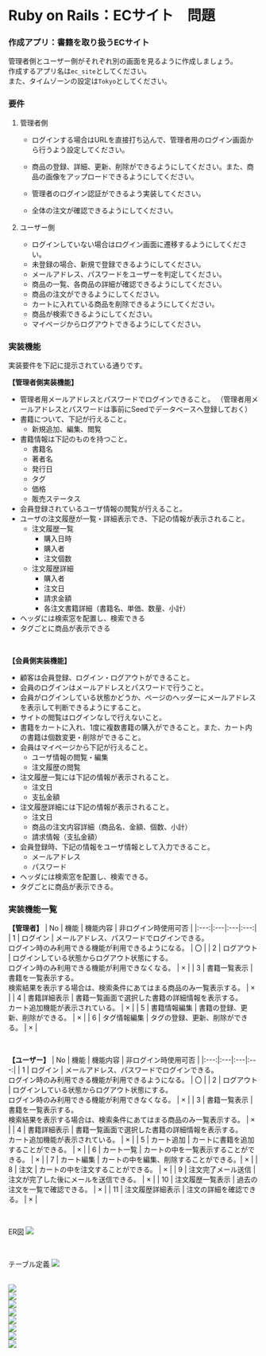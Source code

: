 # Ruby on Rails：ECサイト　問題

 ### 作成アプリ：書籍を取り扱うECサイト  

 管理者側とユーザー側がそれぞれ別の画面を見るように作成しましょう。  
 作成するアプリ名は`ec_site`としてください。  
 また、タイムゾーンの設定は`Tokyo`としてください。  
 
 ### 要件  
 
 1. 管理者側  
    + ログインする場合はURLを直接打ち込んで、管理者用のログイン画面から行うよう設定してください。  
    
    
    + 商品の登録、詳細、更新、削除ができるようにしてください。また、商品の画像をアップロードできるようにしてください。  
    + 管理者のログイン認証ができるよう実装してください。  
    + 全体の注文が確認できるようにしてください。  

 1. ユーザー側  
    + ログインしていない場合はログイン画面に遷移するようにしてください。  
    + 未登録の場合、新規で登録できるようにしてください。  
    + メールアドレス、パスワードをユーザーを判定してください。  
    + 商品の一覧、各商品の詳細が確認できるようにしてください。    
    + 商品の注文ができるようにしてください。  
    + カートに入れている商品を削除できるようにしてください。  
    + 商品が検索できるようにしてください。  
    + マイページからログアウトできるようにしてください。  

### 実装機能
実装要件を下記に提示されている通りです。  

__【管理者側実装機能】__
+ 管理者用メールアドレスとパスワードでログインできること。
（管理者用メールアドレスとパスワードは事前にSeedでデータベースへ登録しておく）
+ 書籍について、下記が行えること。
   + 新規追加、編集、閲覧
+ 書籍情報は下記のものを持つこと。
   + 書籍名
   + 著者名
   + 発行日
   + タグ
   + 価格
   + 販売ステータス
+ 会員登録されているユーザ情報の閲覧が行えること。
+ ユーザの注文履歴が一覧・詳細表示でき、下記の情報が表示されること。
   + 注文履歴一覧
     + 購入日時
     + 購入者
     + 注文個数
   + 注文履歴詳細
     + 購入者
     + 注文日
     + 請求金額
     + 各注文書籍詳細（書籍名、単価、数量、小計）
+ ヘッダには検索窓を配置し、検索できる
+ タグごとに商品が表示できる

<br>

__【会員側実装機能】__
+ 顧客は会員登録、ログイン・ログアウトができること。
+ 会員のログインはメールアドレスとパスワードで行うこと。
+ 会員がログインしている状態かどうか、ページのヘッダーにメールアドレスを表示して判断できるようにすること。
+ サイトの閲覧はログインなしで行えないこと。
+ 書籍をカートに入れ、1度に複数書籍の購入ができること。また、カート内の書籍は個数変更・削除ができること。
+ 会員はマイページから下記が行えること。
   + ユーザ情報の閲覧・編集
   + 注文履歴の閲覧
+ 注文履歴一覧には下記の情報が表示されること。
   + 注文日
   + 支払金額
+ 注文履歴詳細には下記の情報が表示されること。
   + 注文日
   + 商品の注文内容詳細（商品名、金額、個数、小計）
   + 請求情報（支払金額）
+ 会員登録時、下記の情報をユーザ情報として入力できること。
   + メールアドレス
   + パスワード
+ ヘッダには検索窓を配置し、検索できる。
+ タグごとに商品が表示できる。



 ### 実装機能一覧  

 __【管理者】__
 | No | 機能 | 機能内容 | 非ログイン時使用可否 |
 |:---:|:---|:---|:---:|
 | 1 | ログイン | メールアドレス、パスワードでログインできる。<br>ログイン時のみ利用できる機能が利用できるようになる。 | 〇 |
 | 2 | ログアウト | ログインしている状態からログアウト状態にする。<br>ログイン時のみ利用できる機能が利用できなくなる。 | × |
 | 3 | 書籍一覧表示 | 書籍を一覧表示する。<br>検索結果を表示する場合は、検索条件にあてはまる商品のみ一覧表示する。 | × |
 | 4 | 書籍詳細表示 | 書籍一覧画面で選択した書籍の詳細情報を表示する。<br>カート追加機能が表示されている。 | × |
 | 5 | 書籍情報編集 | 書籍の登録、更新、削除ができる。 | × |
 | 6 | タグ情報編集 | タグの登録、更新、削除ができる。 | × |

 <br>

 __【ユーザー】__
 | No | 機能 | 機能内容 | 非ログイン時使用可否 |
 |:---:|:---|:---|:---:|
 | 1 | ログイン | メールアドレス、パスワードでログインできる。<br>ログイン時のみ利用できる機能が利用できるようになる。 | 〇 |
 | 2 | ログアウト | ログインしている状態からログアウト状態にする。<br>ログイン時のみ利用できる機能が利用できなくなる。 | × |
 | 3 | 書籍一覧表示 | 書籍を一覧表示する。<br>検索結果を表示する場合は、検索条件にあてはまる商品のみ一覧表示する。 | × |
 | 4 | 書籍詳細表示 | 書籍一覧画面で選択した書籍の詳細情報を表示する。<br>カート追加機能が表示されている。 | × |
 | 5 | カート追加 | カートに書籍を追加することができる。 | × |
 | 6 | カート一覧 | カートの中を一覧表示することができる。 | × |
 | 7 | カート編集 | カートの中を編集、削除することができる。| × |
 | 8 | 注文 | カートの中を注文することができる。 | × |
 | 9 | 注文完了メール送信 | 注文が完了した後にメールを送信できる。 | × |
 | 10 | 注文履歴一覧表示 | 過去の注文を一覧で確認できる。 | × |
 | 11 | 注文履歴詳細表示 | 注文の詳細を確認できる。 | × |

<br>

ER図
<img src="images/RoR_ECサイト_問題/ER図.png" >  

<br>


テーブル定義
<img src="images/RoR_ECサイト_問題/テーブル定義_admin.png" >

  <br>

<img src="images/RoR_ECサイト_問題/テーブル定義_users.png" >

  <br>

<img src="images/RoR_ECサイト_問題/テーブル定義_books.png" >

  <br>

<img src="images/RoR_ECサイト_問題/テーブル定義_carts.png" >

<br>

<img src="images/RoR_ECサイト_問題/テーブル定義_line_items.png" >

<br>

<img src="images/RoR_ECサイト_問題/テーブル定義_orders.png" >

<br>

<img src="images/RoR_ECサイト_問題/テーブル定義_order_details.png" >

   <br>

<img src="images/RoR_ECサイト_問題/テーブル定義_tags.png" >

  <br>

<img src="images/RoR_ECサイト_問題/テーブル定義_taggings.png" >